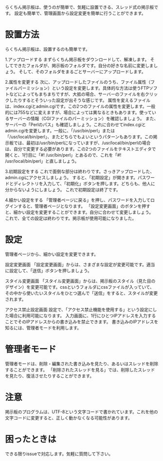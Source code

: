 らくちん掲示板は、使うのが簡単で、気軽に設置できる、スレッド式の掲示板です。
設定も簡単で、管理画面から設定変更を簡単に行うことができます。

# 設置方法
らくちん掲示板は、設置するのも簡単です。

1.アップロードする
まずらくちん掲示板をダウンロードして、解凍します。
そしてできたフォルダが、掲示板のフォルダです。自分の好きな名前に変更しましょう。
そして、そのフォルダをまるごとサーバーにアップロードします。

2.属性を変更する
次に、アップロードしたファイルのうち、ファイル属性（ファイルパーミッション）という設定を変更します。具体的な方法は使うFTPソフトなどによってもまちまちですが、大抵の場合、サーバーのファイルを右クリックしたりするとそういった設定が出そうな感じです。
属性を変えるファイルは、index.cgiとadmin.cgiです。この2つのファイルの属性を変更します。一般的には755などに変えますが、場合によっては異なるときもあります。使っているサーバーの情報（CGIファイルのパーミッション）を確認しましょう。
また、サーバーの「Perlのパス」も確認しましょう。これに合わせてindex.cgiとadmin.cgiを変更します。一般に、「/usr/bin/perl」または「/usr/local/bin/perl」、またどちらでもよいというパターンもあります。この掲示板では、最初は/usr/bin/perlになっていますが、/usr/local/bin/perlの場合は、自分で変更する必要があります。この2つのファイルをテキストエディタで開くと、1行目に「#! /usr/bin/perl」とあるので、これを「#! /usr/local/bin/perl」と直しましょう。

3.初期設定をする
これで面倒な部分は終わりです。さっきアップロードした、admin.cgiにアクセスしましょう。
すると、「初期設定」が開きます。パスワードとディレクトリを入力して、「初期化」ボタンを押します。どちらも、他人に分からないようにしましょう。
これで初期設定は終了です。

4.細かい設定をする
「管理者ページに戻る」を押し、パスワードを入力してログインすると、管理者ページとなります。
「設定変更画面」のボタンを押すと、細かい設定を変更することができます。自分に合わせて変更しましょう。
これで、全ての設定は終わりです。掲示板が使用可能になりました。

# 設定
管理者ページから、細かい設定を変更できます。

設定変更画面
「設定変更画面」からは、さまざまな設定が変更可能です。適当に設定して、「送信」ボタンを押しましょう。

スタイル変更画面
「スタイル変更画面」からは、掲示板のスタイル（見た目のデザイン）を変更可能です。cssというフォルダにcssファイルが入っていて、その中から使いたいスタイルをひとつ選んで「送信」をすると、スタイルが変更されます。

アクセス禁止設定画面
設定で、「アクセス禁止機能を使用する」という設定にした場合に利用可能になります。
入力画面に、1行にひとつIPアドレスを入力することでそのIPアドレスからの書き込みを禁止できます。
書き込みのIPアドレスを知るには、管理者モードを利用します。

# 管理者モード
管理者モードは、削除・編集された書き込みを見たり、あるいはスレッドを削除することができます。
「削除されたスレッドを見る」では、削除したスレッドを見たり、復活させたりすることができます。

# 注意
掲示板のプログラムは、UTF-8という文字コードで書かれています。これを他の文字コードに変更すると、正しく動かなくなる可能性があります。

# 困ったときは
できる限りissueで対応します。気軽に質問して下さい。
